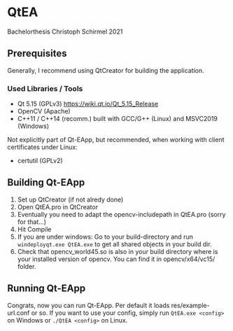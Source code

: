 # QtEA
Bachelorthesis Christoph Schirmel 2021

## Prerequisites

Generally, I recommend using QtCreator for building the application.

### Used Libraries / Tools

* Qt 5.15 (GPLv3) https://wiki.qt.io/Qt_5.15_Release
* OpenCV (Apache)
* C++11 / C++14 (recomm.) built with GCC/G++ (Linux) and MSVC2019 (Windows)

Not explicitly part of Qt-EApp, but recommended, when working with client certificates under Linux:
* certutil (GPLv2)

## Building Qt-EApp
1. Set up QtCreator (if not alredy done)
2. Open QtEA.pro in QtCreator
3. Eventually you need to adapt the opencv-includepath in QtEA.pro (sorry for that...)
4. Hit Compile
5. If you are under windows: Go to your build-directory and run `windeployqt.exe QtEA.exe` to get all shared objects in your build dir.
6. Check that opencv_world45<x>.so is also in your build directory where <x> is your installed version of opencv. You can find it in opencv/x64/vc15/ folder.

## Running Qt-EApp
Congrats, now you can run Qt-EApp. Per default it loads res/example-url.conf or so. If you want to use your config, simply run `QtEA.exe <config>` on Windows or `./QtEA <config>` on Linux.


